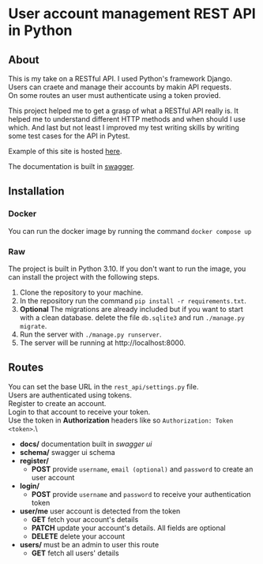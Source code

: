 # User account management REST API in Python

## About
This is my take on a RESTful API. I used Python's framework Django.\
Users can craete and manage their accounts by makin API requests.\
On some routes an user must authenticate using a token provied.

This project helped me to get a grasp of what a RESTful API really is. It helped me
to understand different HTTP methods and when should I use which.
And last but not least I improved my test writing skills by writing some test cases
for the API in Pytest.

Example of this site is hosted [here](jasasul.pythonanywhere.com).

The documentation is built in
[swagger](https://jasasul.pythonanywhere.com/docs/).

## Installation
### Docker
You can run the docker image by running the command `docker compose up`

### Raw
The project is built in Python 3.10.
If you don't want to run the image, you can install the project with the following steps.
1. Clone the repository to your machine.
2. In the repository run the command `pip install -r requirements.txt`.
3. **Optional** The migrations are already included but if you want to start with a clean database.
delete the file `db.sqlite3` and run `./manage.py migrate`.
4. Run the server with `./manage.py runserver`.
5. The server will be running at http://localhost:8000.

## Routes
You can set the base URL in the `rest_api/settings.py` file.\
Users are authenticated using tokens.\
Register to create an account.\
Login to that account to receive your token.\
Use the token in **Authorization** headers like so `Authorization: Token <token>`.\

- **docs/** documentation built in *swagger ui*
- **schema/** swagger ui schema
- **register/**
    - **POST** provide `username`, `email (optional)` and `password` to create an user account
- **login/**
    - **POST** provide `username` and `password` to receive your authentication token
- **user/me** user account is detected from the token
    - **GET** fetch your account's details
    - **PATCH** update your account's details. All fields are optional
    - **DELETE** delete your account
- **users/** must be an admin to user this route
    - **GET** fetch all users' details
